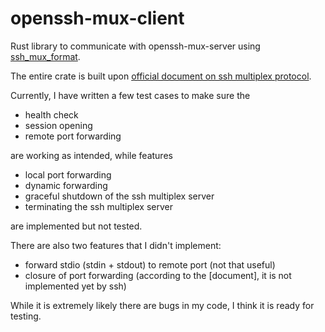 # openssh-mux-client

Rust library to communicate with openssh-mux-server using [ssh_mux_format].

The entire crate is built upon [official document on ssh multiplex protocol][protocol doc].

Currently, I have written a few test cases to make sure the
 - health check
 - session opening
 - remote port forwarding

are working as intended, while features
 - local port forwarding
 - dynamic forwarding
 - graceful shutdown of the ssh multiplex server
 - terminating the ssh multiplex server

are implemented but not tested.

There are also two features that I didn't implement:
 - forward stdio (stdin + stdout) to remote port (not that useful)
 - closure of port forwarding (according to the [document], it is not implemented yet by ssh)

While it is extremely likely there are bugs in my code, I think it is ready for testing.

[ssh_mux_format]: https://github.com/NobodyXu/ssh_mux_format
[protocol doc]: https://github.com/openssh/openssh-portable/blob/master/PROTOCOL.mux
